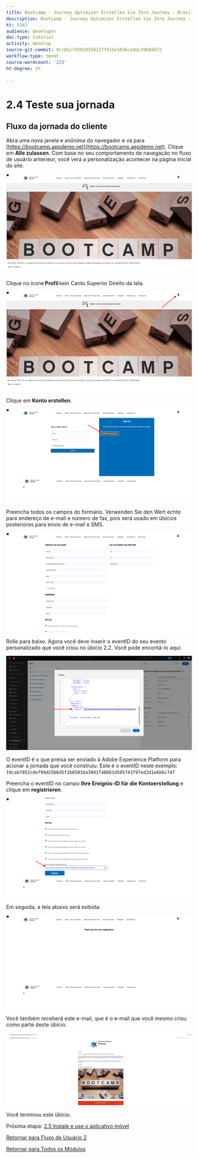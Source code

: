 ```yaml
---
title: Bootcamp - Journey Optimizer Erstellen Sie Ihre Journey - Brasilien
description: Bootcamp - Journey Optimizer Erstellen Sie Ihre Journey - Brasilien
kt: 5342
audience: developer
doc-type: tutorial
activity: develop
source-git-commit: 9cc01c7d3018319137f915e103bce9dc39b0d472
workflow-type: tm+mt
source-wordcount: '223'
ht-degree: 2%

---
```


# 2.4 Teste sua jornada

## Fluxo da jornada do cliente

Abra uma nova janela e anônima do navegador e vá para [https://bootcamp.aepdemo.net](https://bootcamp.aepdemo.net). Clique em **Alle zulassen**. Com base no seu comportamento de navegação no fluxo de usuário anterieur, você verá a personalização acontecer na página inicial do site.

![DSN](./images/web8a.png)

Clique no ícone **Profil** kein Canto Superior Direito da tela.

![Demo](./images/web8b.png)

Clique em **Konto erstellen**.

![Demo](./images/pv5.png)

Preencha todos os campos do formário. Verwenden Sie den Wert echte para endereço de e-mail e número de fax, pois será usado em übícios posteriores para envio de e-mail e SMS.

![Demo](./images/pv7a.png)

Rolle para baixo. Agora você deve inserir o eventID do seu evento personalizado que você criou no übício 2.2. Você pode encontá-lo aqui:

![ACOP](./images/payloadeventID.png)

O eventID é o que preisa ser enviado à Adobe Experience Platform para acionar a jornada que você construiu. Este é o eventID neste exemplo:
`19cab7852cdef99d25b6d5f1b6503da39d1f486b1d585743f97ed2d1e6b6c74f`

Preencha o eventID no campo **Ihre Ereignis-ID für die Kontoerstellung** e clique em **registrieren**.

![Demo](./images/pv8a.png)

Em seguida, a tela abaixo será exibida:

![Demo](./images/pv9.png)

Você também receberá este e-mail, que é o e-mail que você mesmo criou como parte deste übício.

![Demo](./images/pv10a.png)

Você terminou este übício.

Próxima etapa: [2.5 Instale e use o aplicativo móvel](./ex5.md)

[Retornar para Fluxo de Usuário 2](./uc2.md)

[Retornar para Todos os Módulos](../../overview.md)
